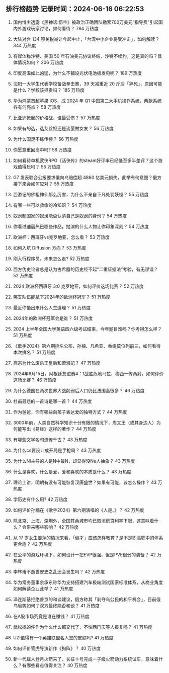 
## 排行榜趋势 记录时间：2024-06-16 06:22:53
  
  1. 国内博主透露《黑神话:悟空》被政治正确团队勒索700万美元“指导费”引起国内外游戏玩家讨论，如何看待？ 784 万热度
    
  2. 大陆对台 134 项关税减让今起中止，「台湾中小企业将受冲击」，如何解读？ 344 万热度
    
  3. 有媒体称沙特、美国 50 年石油美元协议终结，沙特不续约，这是真的吗？具体情况如何？ 206 万热度
    
  4. 印度高温如此凶猛，为什么不铺设光伏电池板发电呢？ 189 万热度
    
  5. 沈阳一大学生代表学校备战拳击赛，39 天减重近 20 斤后「猝死」，原因可能是什么？学校该担责吗？ 185 万热度
    
  6. 华为鸿蒙首超苹果 iOS，成 2024 年 Q1 中国第二大手机操作系统，两款系统各有何亮点？ 58 万热度
    
  7. 比亚迪掀起的价格战，谁最受伤？ 57 万热度
    
  8. 如果有的选，选艾丝妲还是流萤做女友？ 56 万热度
    
  9. 为什么国足不练传控？ 56 万热度
    
  10. 你愿意重回高中吗? 56 万热度
    
  11. 如何看待单机武侠RPG《活侠传》的steam好评率已经低至多半差评？这个游戏值得玩吗？ 55 万热度
    
  12. G7 发表联合公报要求俄向乌赔偿超 4860 亿美元损失，此举有何意图？俄方接下来会如何应对？ 55 万热度
    
  13. 西游记的佛祖神仙那么厉害，为什么不亲自下凡处罚妖怪？ 55 万热度
    
  14. 有哪一些可以救命的冷知识？ 54 万热度
    
  15. 奴隶制国家的奴隶能否认清自己是奴隶的身份？ 54 万热度
    
  16. 你看过迪丽热巴哪些作品，她演的什么人物让你印象深刻？ 54 万热度
    
  17. 欧洲杯：西班牙vs克罗地亚，怎么看？ 53 万热度
    
  18. 如何入坑 Diffusion 方向？ 53 万热度
    
  19. 刚入行程序员，未来怎么走? 52 万热度
    
  20. 西方伪史论者总是认为古希腊的历史经不起“二重证据法”考验，有无谬误？ 52 万热度
    
  21. 2024 欧洲杯西班牙 3:0 克罗地亚，如何评价这场比赛？ 52 万热度
    
  22. 哪支队伍能拿下2024年的欧洲杯冠军？ 51 万热度
    
  23. 最近你悟出来什么人生道理？ 51 万热度
    
  24. 2024年的欧洲杯冠军会是谁？ 51 万热度
    
  25. 2024 上半年全国大学英语四六级考试结束，今年题目难吗？你考得怎么样？ 51 万热度
    
  26. 《歌手2024》第六期排名公布，孙楠、凡希亚、香缇莫位列前三，如何看待本次排名？ 51 万热度
    
  27. 高宗为什么废杀王皇后和萧淑妃？ 47 万热度
    
  28. 2024年6月15日，阿根廷友谊赛4：1战胜危地马拉，梅西一传两射，如何评价这场比赛？ 46 万热度
    
  29. 为什么德国在两次世界大战削弱后人口仍比法国高很多？ 46 万热度
    
  30. 杜甫最悲的一首诗是哪一首？ 44 万热度
    
  31. 作为爸爸，你有哪些向孩子表达爱的独特方式？ 44 万热度
    
  32. 3000年前，人类自然科学知识十分有限的情况下，周文王（或其身边人）为何能写出《易经》这样的著作？ 44 万热度
    
  33. 有哪些文学名句流传千古？ 43 万热度
    
  34. 为什么cs要设计成开局是手枪局？ 43 万热度
    
  35. 为什么Ni主导的人是N中最N，却显得没Ne人抽象？ 43 万热度
    
  36. 什么是喜欢，什么是爱，爱和喜欢的本质是什么？ 43 万热度
    
  37. 理论上讲，明朝有没有可能恢复汉唐盛世？如果有可能，该怎么操作？ 43 万热度
    
  38. 学历史有什么用? 42 万热度
    
  39. 如何评价孙楠在《歌手2024》第六期演唱的《人是_》？ 42 万热度
    
  40. 除北京、上海、深圳外，全国其余城市均已取消房贷利率下限，这意味着什么？会带来哪些影响？ 42 万热度
    
  41. 从 17 岁女生姜萍的情况来看，「偏才」应该怎样教育？是不是职高职中的体系更合适？ 42 万热度
    
  42. 在公平的游戏环境下，如何设计一把EVP很强，但是PVE很弱的装备？ 42 万热度
    
  43. 李林甫不逝世安史之乱还会发生吗？ 42 万热度
    
  44. 华为常务董事余承东称华为支持搭建汽车极端测试国家标准体系，从商业角度如何解读企业此举？ 41 万热度
    
  45. 泽连斯基拒绝普京的和谈建议，俄方称其「剥夺乌公民的和平机会」，目前俄乌局势如何？双方最终能否和谈？ 41 万热度
    
  46. 在A股市场究竟是谁在赚钱？ 41 万热度
    
  47. 武松找的仵作为什么什么都交代了，不怕西门庆等人报复吗？ 41 万热度
    
  48. UZI值得有一个英雄联盟名人堂的皮肤吗? 41 万热度
    
  49. 如何评价管虎导演新作《狗阵》？ 40 万热度
    
  50. 新一代载人登月火箭来了，长征十号完成一子级火箭动力系统试车，意味着什么？有哪些看点值得关注？ 40 万热度
    